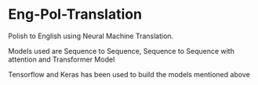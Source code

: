 # Eng-Pol-Translation

Polish to English using Neural Machine Translation.

Models used are Sequence to Sequence, Sequence to Sequence with attention and Transformer Model

Tensorflow and Keras has been used to build the models mentioned above 
